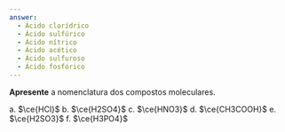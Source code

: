 ```yaml
---
answer:
  - Ácido clorídrico
  - Ácido sulfúrico
  - Ácido nítrico
  - Ácido acético
  - Ácido sulfuroso
  - Ácido fosfórico
---
```


**Apresente** a nomenclatura dos compostos moleculares.

a. $\ce{HCl}$
b. $\ce{H2SO4}$
c. $\ce{HNO3}$
d. $\ce{CH3COOH}$
e. $\ce{H2SO3}$
f. $\ce{H3PO4}$

